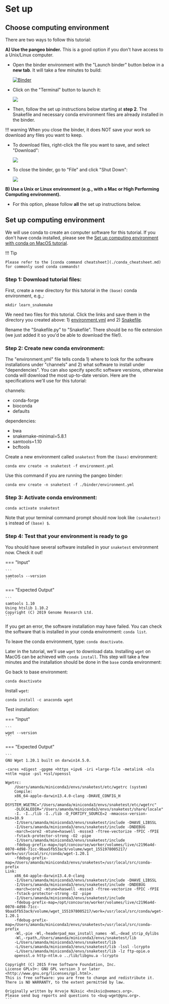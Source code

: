 # Set up

## Choose computing environment

There are two ways to follow this tutorial:

**A) Use the pangeo binder.** This is a good option if you don't have access to a Unix/Linux computer.

- Open the binder environment with the "Launch binder" button below in a **new tab**. It will take a few minutes to build:

    [![Binder](https://binder.pangeo.io/badge_logo.svg)](https://binder.pangeo.io/v2/gh/nih-cfde/training-snakemake-binder/stable-binder)

- Click on the "Terminal" button to launch it:

    ![](../../images/snakemake_binder_terminal.png)

- Then, follow the set up instructions below starting at **step 2**. The Snakefile and necessary conda environment files are already installed in the binder.

!!! warning
    When you close the binder, it does NOT save your work so download any files you want to keep.

- To download files, right-click the file you want to save, and select "Download":

    ![](../../images/snakemake_binder_download.png)

- To close the binder, go to "File" and click "Shut Down":

    ![](../../images/snakemake_binder_close.png)

**B) Use a Unix or Linux environment (e.g., with a Mac or High Performing Computing environment).**

- For this option, please follow **all** the set up instructions below.

## Set up computing environment

We will use conda to create an computer software for this tutorial. If you don't have conda installed, please see the [Set up computing environment with conda on MacOS tutorial](../../General-Tutorials/install_conda_tutorial.md).

!!! Tip

    Please refer to the [conda command cheatsheet](./conda_cheatsheet.md) for commonly used conda commands!

### Step 1: Download tutorial files:

First, create a new directory for this tutorial in the `(base)` conda environment, e.g.,:

```
mkdir learn_snakemake
```

We need two files for this tutorial. Click the links and save them in the directory you created above: 1) [environment.yml](./snakemake_tutorial_docs/environment.yml) and 2) [Snakefile](./snakemake_tutorial_docs/Snakefile.py).

Rename the "Snakefile.py" to "Snakefile". There should be no file extension (we just added it so you'd be able to download the file!).

### Step 2: Create new conda environment:

The "environment.yml" file tells conda 1) where to look for the software installations under "channels" and 2) what software to install under "dependencies". You can also specify specific software versions, otherwise conda will download the most up-to-date version. Here are the specifications we'll use for this tutorial:

channels:

  - conda-forge
  - bioconda
  - defaults

dependencies:

  - bwa
  - snakemake-minimal=5.8.1
  - samtools=1.10
  - bcftools

Create a new environment called `snaketest` from the `(base)` environment:
```
conda env create -n snaketest -f environment.yml
```

Use this command if you are running the pangeo binder:
```
conda env create -n snaketest -f ./binder/environment.yml
```

### Step 3: Activate conda environment:

```
conda activate snaketest
```

Note that your terminal command prompt should now look like `(snaketest) $` instead of `(base) $`.

### Step 4: Test that your environment is ready to go

You should have several software installed in your `snaketest` environment now. Check it out!

=== "Input"

    ```
    samtools --version
    ```

=== "Expected Output"

    ```
    samtools 1.10
    Using htslib 1.10.2
    Copyright (C) 2019 Genome Research Ltd.
    ```

If you get an error, the software installation may have failed. You can check the software that is installed in your conda environment: `conda list`.

To leave the conda environment, type: `conda deactivate`.

Later in the tutorial, we'll use `wget` to download data. Installing `wget` on MacOS can be achieved with `conda install`. This step will take a few minutes and the installation should be done in the `base` conda environment:

Go back to base environment:
```
conda deactivate
```

Install `wget`:
```
conda install -c anaconda wget
```

Test installation:

=== "Input"

    ```
    wget --version
    ```

=== "Expected Output"

    ```
    GNU Wget 1.20.1 built on darwin14.5.0.

    -cares +digest -gpgme +https +ipv6 -iri +large-file -metalink -nls
    +ntlm +opie -psl +ssl/openssl

    Wgetrc:
        /Users/amanda/miniconda3/envs/snaketest/etc/wgetrc (system)
        Compile:
        x86_64-apple-darwin13.4.0-clang -DHAVE_CONFIG_H
        -DSYSTEM_WGETRC="/Users/amanda/miniconda3/envs/snaketest/etc/wgetrc"
        -DLOCALEDIR="/Users/amanda/miniconda3/envs/snaketest/share/locale"
        -I. -I../lib -I../lib -D_FORTIFY_SOURCE=2 -mmacosx-version-min=10.9
        -I/Users/amanda/miniconda3/envs/snaketest/include -DHAVE_LIBSSL
        -I/Users/amanda/miniconda3/envs/snaketest/include -DNDEBUG
        -march=core2 -mtune=haswell -mssse3 -ftree-vectorize -fPIC -fPIE
        -fstack-protector-strong -O2 -pipe
        -I/Users/amanda/miniconda3/envs/snaketest/include
        -fdebug-prefix-map=/opt/concourse/worker/volumes/live/c2196a4d-0070-4d98-71cc-9baa5fb53ac9/volume/wget_1551978005217/   work=/usr/local/src/conda/wget-1.20.1
        -fdebug-prefix-map=/Users/amanda/miniconda3/envs/snaketest=/usr/local/src/conda-prefix
    Link:
        x86_64-apple-darwin13.4.0-clang
        -I/Users/amanda/miniconda3/envs/snaketest/include -DHAVE_LIBSSL
        -I/Users/amanda/miniconda3/envs/snaketest/include -DNDEBUG
        -march=core2 -mtune=haswell -mssse3 -ftree-vectorize -fPIC -fPIE
        -fstack-protector-strong -O2 -pipe
        -I/Users/amanda/miniconda3/envs/snaketest/include
        -fdebug-prefix-map=/opt/concourse/worker/volumes/live/c2196a4d-0070-4d98-71cc-9baa5fb53ac9/volume/wget_1551978005217/work=/usr/local/src/conda/wget-1.20.1
        -fdebug-prefix-map=/Users/amanda/miniconda3/envs/snaketest=/usr/local/src/conda-prefix
        -Wl,-pie -Wl,-headerpad_max_install_names -Wl,-dead_strip_dylibs
        -Wl,-rpath,/Users/amanda/miniconda3/envs/snaketest/lib
        -L/Users/amanda/miniconda3/envs/snaketest/lib
        -L/Users/amanda/miniconda3/envs/snaketest/lib -lssl -lcrypto
        -L/Users/amanda/miniconda3/envs/snaketest/lib -lz ftp-opie.o
        openssl.o http-ntlm.o ../lib/libgnu.a -lcrypto

    Copyright (C) 2015 Free Software Foundation, Inc.
    License GPLv3+: GNU GPL version 3 or later
    <http://www.gnu.org/licenses/gpl.html>.
    This is free software: you are free to change and redistribute it.
    There is NO WARRANTY, to the extent permitted by law.

    Originally written by Hrvoje Niksic <hniksic@xemacs.org>.
    Please send bug reports and questions to <bug-wget@gnu.org>.
    ```
